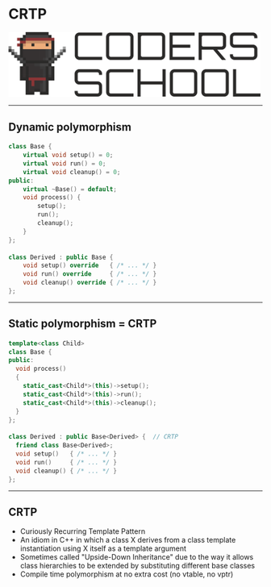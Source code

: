 <!-- .slide: data-background="#111111" -->

# CRTP

<a href="https://coders.school">
    <img width="500" src="../img/coders_school_logo.png" alt="Coders School" class="plain">
</a>

___

## Dynamic polymorphism

```cpp []
class Base {
    virtual void setup() = 0;
    virtual void run() = 0;
    virtual void cleanup() = 0;
public:
    virtual ~Base() = default;
    void process() {
        setup();
        run();
        cleanup();
    }
};

class Derived : public Base {
    void setup() override   { /* ... */ }
    void run() override     { /* ... */ }
    void cleanup() override { /* ... */ }
};
```

___

## Static polymorphism = CRTP

```cpp []
template<class Child>
class Base {
public:
  void process()
  {
    static_cast<Child*>(this)->setup();
    static_cast<Child*>(this)->run();
    static_cast<Child*>(this)->cleanup();
  }
};

class Derived : public Base<Derived> {  // CRTP
  friend class Base<Derived>;
  void setup()   { /* ... */ }
  void run()     { /* ... */ }
  void cleanup() { /* ... */ }
};
```

___

## CRTP

* <!-- .element: class="fragment fade-in" --> Curiously Recurring Template Pattern
* <!-- .element: class="fragment fade-in" --> An idiom in C++ in which a class X derives from a class template instantiation using X itself as a template argument
* <!-- .element: class="fragment fade-in" --> Sometimes called "Upside-Down Inheritance" due to the way it allows class hierarchies to be extended by substituting different base classes
* <!-- .element: class="fragment fade-in" --> Compile time polymorphism at no extra cost (no vtable, no vptr)

